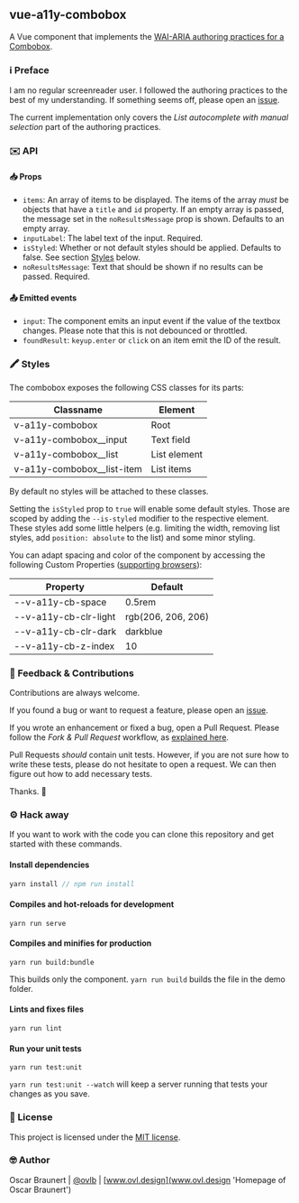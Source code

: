 ## vue-a11y-combobox

A Vue component that implements the [WAI-ARIA authoring practices for a Combobox](https://www.w3.org/TR/wai-aria-practices-1.1/#combobox).

### ℹ️ Preface

I am no regular screenreader user. I followed the authoring practices to the best of my understanding. If something seems off, please open an [issue](https://github.com/ovlb/vue-a11y-combobox/issues/new 'New issue form of this project').

The current implementation only covers the _List autocomplete with manual selection_ part of the authoring practices.

### ✉️ API

#### 📥 Props

- `items`: An array of items to be displayed. The items of the array _must_ be objects that have a `title` and `id` property. If an empty array is passed, the message set in the `noResultsMessage` prop is shown. Defaults to an empty array.
- `inputLabel`: The label text of the input. Required.
- `isStyled`: Whether or not default styles should be applied. Defaults to false. See section [Styles](#styles) below.
- `noResultsMessage`: Text that should be shown if no results can be passed. Required.

#### 📤 Emitted events

- `input`: The component emits an input event if the value of the textbox changes. Please note that this is not debounced or throttled.
- `foundResult`: `keyup.enter` or `click` on an item emit the ID of the result.

### 🖍 Styles

The combobox exposes the following CSS classes for its parts:

| Classname                    | Element      |
| ---------------------------- | ------------ |
| v-a11y-combobox              | Root         |
| v-a11y-combobox\_\_input     | Text field   |
| v-a11y-combobox\_\_list      | List element |
| v-a11y-combobox\_\_list-item | List items   |

By default no styles will be attached to these classes.

Setting the `isStyled` prop to `true` will enable some default styles. Those are scoped by adding the `--is-styled` modifier to the respective element.
These styles add some little helpers (e.g. limiting the width, removing list styles, add `position: absolute` to the list) and some minor styling.

You can adapt spacing and color of the component by accessing the following Custom Properties ([supporting browsers](https://caniuse.com/#search=custom%20prop 'Support table for CSS Custom Properties')):

| Property              | Default            |
| --------------------- | ------------------ |
| --v-a11y-cb-space     | 0.5rem             |
| --v-a11y-cb-clr-light | rgb(206, 206, 206) |
| --v-a11y-cb-clr-dark  | darkblue           |
| --v-a11y-cb-z-index   | 10                 |

### 🙋 Feedback & Contributions

Contributions are always welcome.

If you found a bug or want to request a feature, please open an [issue](https://github.com/ovlb/vue-a11y-combobox/issues/new 'New issue form of this project').

If you wrote an enhancement or fixed a bug, open a Pull Request. Please follow the _Fork & Pull Request_ workflow, as [explained here](https://gist.github.com/Chaser324/ce0505fbed06b947d962 'GitHub Standard Fork & Pull Request Workflow by Chaser134').

Pull Requests _should_ contain unit tests. However, if you are not sure how to write these tests, please do not hesitate to open a request. We can then figure out how to add necessary tests.

Thanks. 💞

### ⚙️ Hack away

If you want to work with the code you can clone this repository and get started with these commands.

#### Install dependencies

```js
yarn install // npm run install
```

#### Compiles and hot-reloads for development

```
yarn run serve
```

#### Compiles and minifies for production

```
yarn run build:bundle
```

This builds only the component. `yarn run build` builds the file in the demo folder.

#### Lints and fixes files

```
yarn run lint
```

#### Run your unit tests

```
yarn run test:unit
```

`yarn run test:unit --watch` will keep a server running that tests your changes as you save.

### 📝 License

This project is licensed under the [MIT license](LICENSE).

### 🤓 Author

Oscar Braunert | [@ovlb](https://github.com/ovlb 'GitHub profile of Oscar') | [www.ovl.design](www.ovl.design 'Homepage of Oscar Braunert')
